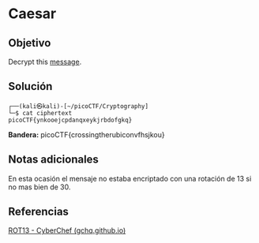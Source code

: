 # Caesar
## Objetivo

Decrypt this [message](https://jupiter.challenges.picoctf.org/static/49f31c8f17817dc2d367428c9e5ab0bc/ciphertext).
## Solución

```shell
┌──(kali㉿kali)-[~/picoCTF/Cryptography]
└─$ cat ciphertext 
picoCTF{ynkooejcpdanqxeykjrbdofgkq}
```

**Bandera:** picoCTF{crossingtherubiconvfhsjkou}
## Notas adicionales

En esta ocasión el mensaje no estaba encriptado con una rotación de 13 si no mas bien de 30.
## Referencias

[ROT13 - CyberChef (gchq.github.io)](https://gchq.github.io/CyberChef/#recipe=ROT13(true,true,false,30)&input=eW5rb29lamNwZGFucXhleWtqcmJkb2Zna3E)